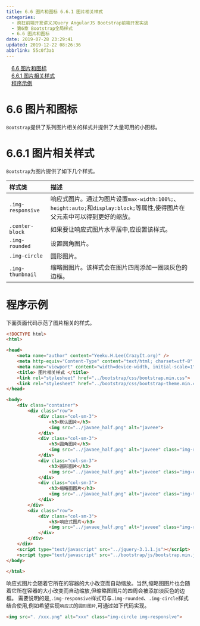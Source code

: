 ```yaml
---
title: 6.6 图片和图标 6.6.1 图片相关样式
categories: 
  - 疯狂前端开发讲义JQuery AngularJS Bootstrap前端开发实战
  - 第6章 Bootstrap全局样式
  - 6.6 图片和图标
date: 2019-07-28 23:29:41
updated: 2019-12-22 08:26:36
abbrlink: 55c0f3ab
---
```

<div id='my_toc'><a href="/JavaReadingNotes/55c0f3ab/#6-6-图片和图标" class="header_1">6.6 图片和图标</a><br><a href="/JavaReadingNotes/55c0f3ab/#6-6-1-图片相关样式" class="header_1">6.6.1 图片相关样式</a><br><a href="/JavaReadingNotes/55c0f3ab/#程序示例" class="header_1">程序示例</a><br></div>
<style>.header_1{margin-left: 1em;}.header_2{margin-left: 2em;}.header_3{margin-left: 3em;}.header_4{margin-left: 4em;}.header_5{margin-left: 5em;}.header_6{margin-left: 6em;}</style>
<!--more-->
<script>if (navigator.platform.search('arm')==-1){document.getElementById('my_toc').style.display = 'none';}var e,p = document.getElementsByTagName('p');while (p.length>0) {e = p[0];e.parentElement.removeChild(e);}</script>

<!--end-->
<!--SSTStart-->
# 6.6 图片和图标 #
`Bootstrap`提供了系列图片相关的样式并提供了大量可用的小图标。
# 6.6.1 图片相关样式 #
`Bootstrap`为图片提供了如下几个样式。
<!--replace:img=I M G-->

|样式类|描述|
|:---|:---|
|`.img-responsive`|响应式图片。通过为图片设置`max-width:100%;`、`height:auto;`和`display:block;`等属性,使得图片在父元素中可以得到更好的缩放。|
|`.center-block`|如果要让响应式图片水平居中,应设置该样式。|
|`.img-rounded`|设置圆角图片。|
|`.img-circle`|圆形图片。|
|`.img-thumbnail`|缩略图图片。该样式会在图片四周添加一圈淡灰色的边框。|
<!--SSTStop-->
# 程序示例 #
下面页面代码示范了图片相关的样式。
```html
<!DOCTYPE html>
<html>

<head>
    <meta name="author" content="Yeeku.H.Lee(CrazyIt.org)" />
    <meta http-equiv="Content-Type" content="text/html; charset=utf-8" />
    <meta name="viewport" content="width=device-width, initial-scale=1">
    <title> 图片相关样式 </title>
    <link rel="stylesheet" href="../bootstrap/css/bootstrap.min.css">
    <link rel="stylesheet" href="../bootstrap/css/bootstrap-theme.min.css">
</head>

<body>
    <div class="container">
        <div class="row">
            <div class="col-sm-3">
                <h3>默认图片</h3>
                <img src="../javaee_half.png" alt="javeee">
            </div>
            <div class="col-sm-3">
                <h3>圆角图片</h3>
                <img src="../javaee_half.png" alt="javeee" class="img-rounded">
            </div>
            <div class="col-sm-3">
                <h3>圆形图片</h3>
                <img src="../javaee_half.png" alt="javeee" class="img-circle">
            </div>
            <div class="col-sm-3">
                <h3>缩略图图片</h3>
                <img src="../javaee_half.png" alt="javeee" class="img-thumbnail">
            </div>
        </div>
        <div class="row">
            <div class="col-sm-3">
                <h3>响应式图片</h3>
                <img src="../javaee_half.png" alt="javeee" class="img-responsive">
            </div>
        </div>
    </div>
    <script type="text/javascript" src="../jquery-3.1.1.js"></script>
    <script type="text/javascript" src="../bootstrap/js/bootstrap.min.js"></script>
</body>

</html>
```
<!--SSTStart-->
响应式图片会随着它所在的容器的大小改变而自动缩放。当然,缩略图图片也会随着它所在容器的大小改变而自动缩放,但缩略图图片的四周会被添加淡灰色的边框。
需要说明的是,`.img-responsive`样式可与`.img-rounded`、`.img-circle`样式结合使用,例如希望实现`响应式`的`圆形图片`,可通过如下代码实现。
```html
<img src=". /xxx.png" alt="xxx" class="img-circle img-responslve">
```
<!--SSTStop-->

